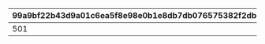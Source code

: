 |99a9bf22b43d9a01c6ea5f8e98e0b1e8db7db076575382f2db79f32f13bc50f2|d3d5e83caa2ee4f1b1ff2a4bf26449d8b3f6448d1d48d333fd7763bd3cbf7a71|8745e52d71f14733846ce155acdb894a4470f561c49db988054b325ff9dd9dd5|9b020e00723986942399a33abcb7ec9615a36af41f1f2396c8b4284c57fe8114|8356449e97a140018a823080022b29aa5f023799389bc8eeb49e5eb317a502b6|0bbfc700aa5d5470cf4b451cdda8184f0293ebd8b14f12a908677d43d4fa404a|5394cbea8ac71f1d8e4d933b3d46fa944271f57744952c9253cd06602ba5da10|
| --- | --- | --- | --- | --- | --- | --- |
|501|2019-02-08 15:00:00|500|2019-02-12 14:59:59|2019-02-15 23:00:00|1|2019-02-28 11:59:59|